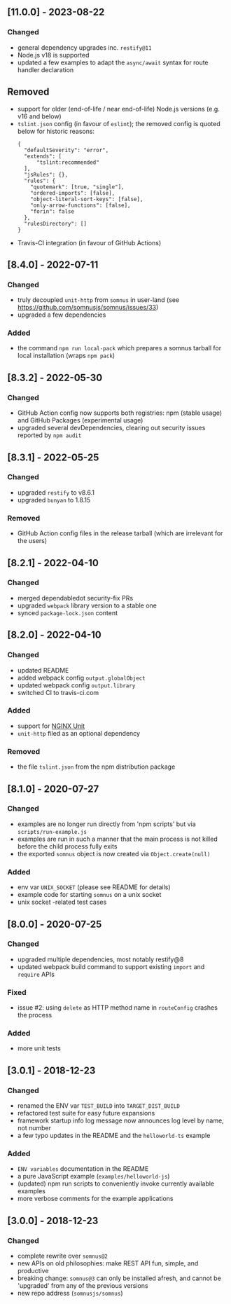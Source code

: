 ## [11.0.0] - 2023-08-22
### Changed
- general dependency upgrades inc. `restify@11`
- Node.js v18 is supported
- updated a few examples to adapt the `async/await` syntax for route handler declaration

## Removed
- support for older (end-of-life / near end-of-life) Node.js versions (e.g. v16 and below)
- `tslint.json` config (in favour of `eslint`); the removed config is quoted below for historic reasons:
  ```
  {
    "defaultSeverity": "error",
    "extends": [
        "tslint:recommended"
    ],
    "jsRules": {},
    "rules": {
      "quotemark": [true, "single"],
      "ordered-imports": [false],
      "object-literal-sort-keys": [false],
      "only-arrow-functions": [false],
      "forin": false
    },
    "rulesDirectory": []
  }
  ```
- Travis-CI integration (in favour of GitHub Actions)

## [8.4.0] - 2022-07-11
### Changed
- truly decoupled `unit-http` from `somnus` in user-land (see https://github.com/somnusjs/somnus/issues/33)
- upgraded a few dependencies

### Added
- the command `npm run local-pack` which prepares a somnus tarball for local installation (wraps `npm pack`)

## [8.3.2] - 2022-05-30
### Changed
- GitHub Action config now supports both registries: npm (stable usage) and GitHub Packages (experimental usage)
- upgraded several devDependencies, clearing out security issues reported by `npm audit`

## [8.3.1] - 2022-05-25
### Changed
- upgraded `restify` to v8.6.1
- upgraded `bunyan` to 1.8.15

### Removed
- GitHub Action config files in the release tarball (which are irrelevant for the users)

## [8.2.1] - 2022-04-10
### Changed
- merged dependabledot security-fix PRs
- upgraded `webpack` library version to a stable one
- synced `package-lock.json` content

## [8.2.0] - 2022-04-10
### Changed
- updated README
- added webpack config `output.globalObject`
- updated webpack config `output.library`
- switched CI to travis-ci.com

### Added
- support for [NGINX Unit](https://www.nginx.com/blog/introducing-nginx-unit/)
- `unit-http` filed as an optional dependency

### Removed
- the file `tslint.json` from the npm distribution package

## [8.1.0] - 2020-07-27
### Changed
- examples are no longer run directly from 'npm scripts' but via `scripts/run-example.js`
- examples are run in such a manner that the main process is not killed before the child process fully exits
- the exported `somnus` object is now created via `Object.create(null)`

### Added
- env var `UNIX_SOCKET` (please see README for details)
- example code for starting `somnus` on a unix socket
- unix socket -related test cases

## [8.0.0] - 2020-07-25
### Changed
- upgraded multiple dependencies, most notably restify@8
- updated webpack build command to support existing `import` and `require` APIs

### Fixed
- issue #2: using `delete` as HTTP method name in `routeConfig` crashes the process

### Added
- more unit tests

## [3.0.1] - 2018-12-23
### Changed
- renamed the ENV var `TEST_BUILD` into `TARGET_DIST_BUILD`
- refactored test suite for easy future expansions
- framework startup info log message now announces log level by name, not number
- a few typo updates in the README and the `helloworld-ts` example

### Added
- `ENV variables` documentation in the README
- a pure JavaScript example (`examples/helloworld-js`)
- (updated) npm run scripts to conveniently invoke currently available examples
- more verbose comments for the example applications

## [3.0.0] - 2018-12-23
### Changed
- complete rewrite over `somnus@2`
- new APIs on old philosophies: make REST API fun, simple, and productive
- breaking change: `somnus@3` can only be installed afresh, and cannot be 'upgraded' from any of the previous versions
- new repo address (`somnusjs/somnus`)
